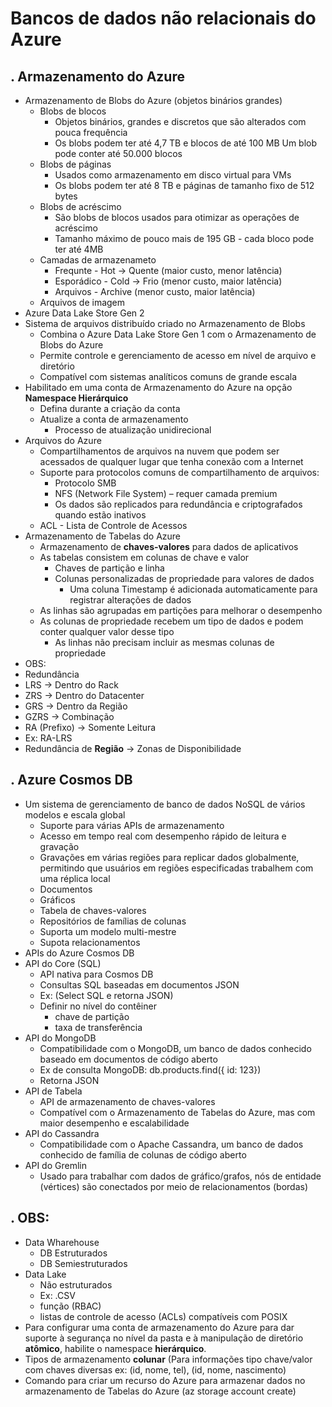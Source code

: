 # Bancos de dados não relacionais do Azure

. Armazenamento do Azure
--------------------
- Armazenamento de Blobs do Azure (objetos binários grandes)
  - Blobs de blocos
    - Objetos binários, grandes e discretos que são alterados com pouca frequência
    - Os blobs podem ter até 4,7 TB e blocos de até 100 MB Um blob pode conter até 50.000 blocos
  - Blobs de páginas
    - Usados como armazenamento em disco virtual para VMs
    - Os blobs podem ter até 8 TB e páginas de tamanho fixo de 512 bytes
  - Blobs de acréscimo
    - São blobs de blocos usados para otimizar as operações de acréscimo
    - Tamanho máximo de pouco mais de 195 GB - cada bloco pode ter até 4MB
  - Camadas de armazenameto
    - Frequnte - Hot -> Quente (maior custo, menor latência)
    - Esporádico - Cold -> Frio (menor custo, maior latência)
    - Arquivos - Archive (menor custo, maior latência)
   - Arquivos de imagem
- Azure Data Lake Store Gen 2
 - Sistema de arquivos distribuído criado no Armazenamento de Blobs
   - Combina o Azure Data Lake Store Gen 1 com o Armazenamento de Blobs do Azure
   - Permite controle e gerenciamento de acesso em nível de arquivo e diretório
   - Compatível com sistemas analíticos comuns de grande escala
 - Habilitado em uma conta de Armazenamento do Azure na opção <b>Namespace Hierárquico</b>
   - Defina durante a criação da conta
   - Atualize a conta de armazenamento
     - Processo de atualização unidirecional
- Arquivos do Azure
  - Compartilhamentos de arquivos na nuvem que podem ser acessados de qualquer lugar que tenha conexão com a Internet
  - Suporte para protocolos comuns de compartilhamento de arquivos:
     - Protocolo SMB
     - NFS (Network File System) – requer camada premium
     - Os dados são replicados para redundância e criptografados quando estão inativos
  - ACL - Lista de Controle de Acessos
- Armazenamento de Tabelas do Azure
  - Armazenamento de <b>chaves-valores</b> para dados de aplicativos
  - As tabelas consistem em colunas de chave e valor
     - Chaves de partição e linha
     - Colunas personalizadas de propriedade para valores de dados
        - Uma coluna Timestamp é adicionada automaticamente para registrar alterações de dados
  - As linhas são agrupadas em partições para melhorar o desempenho
  - As colunas de propriedade recebem um tipo de dados e podem conter qualquer valor desse tipo
      - As linhas não precisam incluir as mesmas colunas de propriedade
- OBS:
 - Redundância
  - LRS -> Dentro do Rack
  - ZRS -> Dentro do Datacenter
  - GRS -> Dentro da Região
  - GZRS -> Combinação
  - RA (Prefixo) -> Somente Leitura
   - Ex: RA-LRS
  - Redundância de <b>Região</b> -> Zonas de Disponibilidade

. Azure Cosmos DB
--------------------
- Um sistema de gerenciamento de banco de dados NoSQL de vários modelos e escala global
  - Suporte para várias APIs de armazenamento
  - Acesso em tempo real com desempenho rápido de leitura e gravação
  - Gravações em várias regiões para replicar dados globalmente, permitindo que usuários em regiões especificadas trabalhem com uma réplica local
  - Documentos
  - Gráficos
  - Tabela de chaves-valores
  - Repositórios de famílias de colunas
  - Suporta um modelo multi-mestre
  - Supota relacionamentos
- APIs do Azure Cosmos DB
 - API do Core (SQL)
    - API nativa para Cosmos DB
    - Consultas SQL baseadas em documentos JSON
    - Ex: (Select SQL e retorna JSON)
    - Definir no nível do contêiner
      - chave de partição
      - taxa de transferência
 - API do MongoDB
   - Compatibilidade com o MongoDB, um banco de dados conhecido baseado em documentos de código aberto
   - Ex de consulta MongoDB: db.products.find({ id: 123})
   - Retorna JSON
 - API de Tabela
   - API de armazenamento de chaves-valores
   - Compatível com o Armazenamento de Tabelas do Azure, mas com maior desempenho e escalabilidade
- API do Cassandra
  - Compatibilidade com o Apache Cassandra, um banco de dados conhecido de família de colunas de código aberto
- API do Gremlin
  - Usado para trabalhar com dados de gráfico/grafos, nós de entidade (vértices) são conectados por meio de relacionamentos (bordas)

. OBS:
--------------
- Data Wharehouse
  - DB Estruturados
  - DB Semiestruturados
- Data Lake
  - Não estruturados
  - Ex: .CSV
  - função (RBAC)
  - listas de controle de acesso (ACLs) compatíveis com POSIX
- Para configurar uma conta de armazenamento do Azure para dar suporte à segurança no nível da pasta e à manipulação de diretório <b>atômico</b>, habilite o namespace <b>hierárquico</b>.
- Tipos de armazenamento <b>colunar</b> (Para informações tipo chave/valor com chaves diversas ex: (id, nome, tel), (id, nome, nascimento)
- Comando para criar um recurso do Azure para armazenar dados no armazenamento de Tabelas do Azure (az storage account create)
